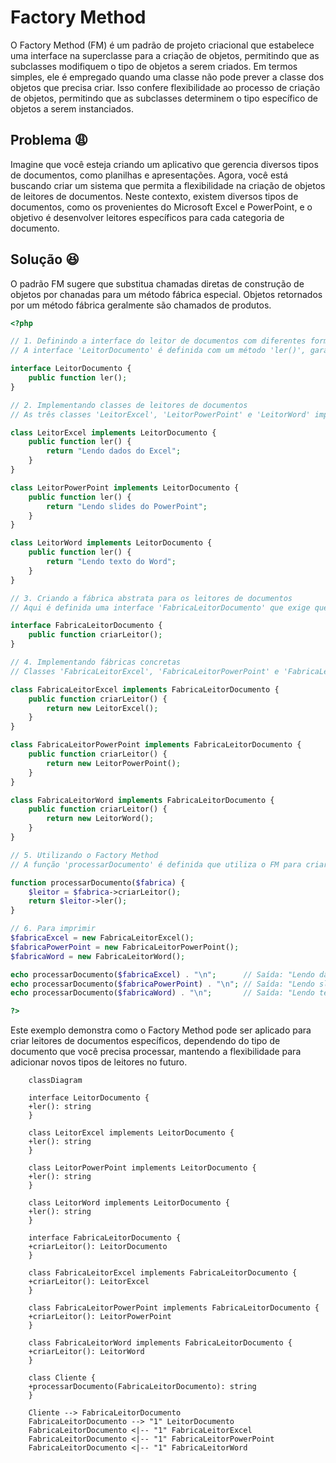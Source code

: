 # Factory Method

O Factory Method (FM) é um padrão de projeto criacional que estabelece uma interface na superclasse para a criação de objetos, permitindo que as subclasses modifiquem o tipo de objetos a serem criados. Em termos simples, ele é empregado quando uma classe não pode prever a classe dos objetos que precisa criar. Isso confere flexibilidade ao processo de criação de objetos, permitindo que as subclasses determinem o tipo específico de objetos a serem instanciados.

## Problema :weary:
Imagine que você esteja criando um aplicativo que gerencia diversos tipos de documentos, como planilhas e apresentações. Agora, você está buscando criar um sistema que permita a flexibilidade na criação de objetos de leitores de documentos.
Neste contexto, existem diversos tipos de documentos, como os provenientes do Microsoft Excel e PowerPoint, e o objetivo é desenvolver leitores específicos para cada categoria de documento.

## Solução :satisfied:

O padrão FM sugere que substitua chamadas diretas de construção de objetos por chanadas para um método fábrica especial. Objetos retornados por um método fábrica geralmente são chamados de produtos.

```php
<?php

// 1. Definindo a interface do leitor de documentos com diferentes formatos
// A interface 'LeitorDocumento' é definida com um método 'ler()', garantindo que as classes que a implementam devem fornecer uma implementação para esse método.

interface LeitorDocumento {
    public function ler();
}

// 2. Implementando classes de leitores de documentos
// As três classes 'LeitorExcel', 'LeitorPowerPoint' e 'LeitorWord' implementam a interface 'LeitorDocumento', e fornecem uma implementação para o método 'ler()'.

class LeitorExcel implements LeitorDocumento {
    public function ler() {
        return "Lendo dados do Excel";
    }
}

class LeitorPowerPoint implements LeitorDocumento {
    public function ler() {
        return "Lendo slides do PowerPoint";
    }
}

class LeitorWord implements LeitorDocumento {
    public function ler() {
        return "Lendo texto do Word";
    }
}

// 3. Criando a fábrica abstrata para os leitores de documentos
// Aqui é definida uma interface 'FabricaLeitorDocumento' que exige que as classes que a implemente forneçam um método 'criarLeitor()'.

interface FabricaLeitorDocumento {
    public function criarLeitor();
}

// 4. Implementando fábricas concretas
// Classes 'FabricaLeitorExcel', 'FabricaLeitorPowerPoint' e 'FabricaLeitorWord' implementam a interface 'FabricaLeitorDocumento' e fornecem uma implementação para o método 'criarLeitor()'

class FabricaLeitorExcel implements FabricaLeitorDocumento {
    public function criarLeitor() {
        return new LeitorExcel();
    }
}

class FabricaLeitorPowerPoint implements FabricaLeitorDocumento {
    public function criarLeitor() {
        return new LeitorPowerPoint();
    }
}

class FabricaLeitorWord implements FabricaLeitorDocumento {
    public function criarLeitor() {
        return new LeitorWord();
    }
}

// 5. Utilizando o Factory Method
// A função 'processarDocumento' é definida que utiliza o FM para criar um leitor de documento e processar um documento.

function processarDocumento($fabrica) {
    $leitor = $fabrica->criarLeitor();
    return $leitor->ler();
}

// 6. Para imprimir
$fabricaExcel = new FabricaLeitorExcel();
$fabricaPowerPoint = new FabricaLeitorPowerPoint();
$fabricaWord = new FabricaLeitorWord();

echo processarDocumento($fabricaExcel) . "\n";      // Saída: "Lendo dados do Excel"
echo processarDocumento($fabricaPowerPoint) . "\n"; // Saída: "Lendo slides do PowerPoint"
echo processarDocumento($fabricaWord) . "\n";       // Saída: "Lendo texto do Word"

?>
```

Este exemplo demonstra como o Factory Method pode ser aplicado para criar leitores de documentos específicos, dependendo do tipo de documento que você precisa processar, mantendo a flexibilidade para adicionar novos tipos de leitores no futuro.

```mermaid
    classDiagram

    interface LeitorDocumento {
    +ler(): string
    }

    class LeitorExcel implements LeitorDocumento {
    +ler(): string
    }

    class LeitorPowerPoint implements LeitorDocumento {
    +ler(): string
    }

    class LeitorWord implements LeitorDocumento {
    +ler(): string
    }

    interface FabricaLeitorDocumento {
    +criarLeitor(): LeitorDocumento
    }

    class FabricaLeitorExcel implements FabricaLeitorDocumento {
    +criarLeitor(): LeitorExcel
    }

    class FabricaLeitorPowerPoint implements FabricaLeitorDocumento {
    +criarLeitor(): LeitorPowerPoint
    }

    class FabricaLeitorWord implements FabricaLeitorDocumento {
    +criarLeitor(): LeitorWord
    }

    class Cliente {
    +processarDocumento(FabricaLeitorDocumento): string
    }

    Cliente --> FabricaLeitorDocumento
    FabricaLeitorDocumento --> "1" LeitorDocumento
    FabricaLeitorDocumento <|-- "1" FabricaLeitorExcel
    FabricaLeitorDocumento <|-- "1" FabricaLeitorPowerPoint
    FabricaLeitorDocumento <|-- "1" FabricaLeitorWord
```
